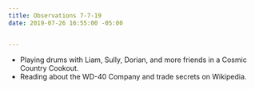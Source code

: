 ```yaml
---
title: Observations 7-7-19
date: 2019-07-26 16:55:00 -05:00


---
```


- Playing drums with Liam, Sully, Dorian, and more friends in a Cosmic Country Cookout.
- Reading about the WD-40 Company and trade secrets on Wikipedia.